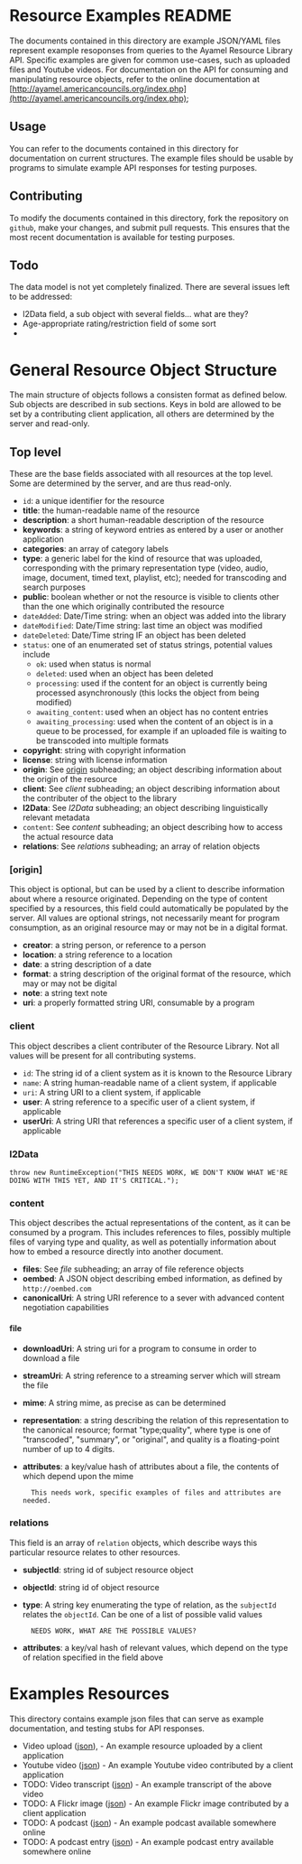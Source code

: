 # Resource Examples README #

The documents contained in this directory are example JSON/YAML files represent example resoponses from queries to the Ayamel Resource Library API.  Specific examples are given for common use-cases, such as uploaded files and Youtube videos.  For documentation on the API for consuming and manipulating resource objects, refer to the online documentation at [http://ayamel.americancouncils.org/index.php](http://ayamel.americancouncils.org/index.php);

## Usage ##

You can refer to the documents contained in this directory for documentation on current structures.  The example files should be usable by programs to simulate example API responses for testing purposes.

## Contributing ##

To modify the documents contained in this directory, fork the repository on `github`, make your changes, and submit pull requests.  This ensures that the most recent documentation is available for testing purposes.

## Todo ##

The data model is not yet completely finalized.  There are several issues left to be addressed:

* l2Data field, a sub object with several fields... what are they?
* Age-appropriate rating/restriction field of some sort
* 

# General Resource Object Structure #

The main structure of objects follows a consisten format as defined below.  Sub objects are described in sub sections. Keys in bold are allowed to be set by a contributing client application, all others are determined by the server and read-only.

## Top level ##

These are the base fields associated with all resources at the top level.  Some are determined by the server, and are thus read-only.

* `id`: a unique identifier for the resource
* **title**: the human-readable name of the resource
* **description**: a short human-readable description of the resource
* **keywords**: a string of keyword entries as entered by a user or another application
* **categories**: an array of category labels
* **type**: a generic label for the kind of resource that was uploaded, corresponding with the primary representation type (video, audio, image, document, timed text, playlist, etc); needed for transcoding and search purposes
* **public**: boolean whether or not the resource is visible to clients other than the one which originally contributed the resource
* `dateAdded`: Date/Time string: when an object was added into the library
* `dateModified`: Date/Time string: last time an object was modified
* `dateDeleted`: Date/Time string IF an object has been deleted
* `status`: one of an enumerated set of status strings, potential values include
	 * `ok`: used when status is normal
	 * `deleted`: used when an object has been deleted
	 * `processing`: used if the content for an object is currently being processed asynchronously (this locks the object from being modified)
	 * `awaiting_content`: used when an object has no content entries
	 * `awaiting_processing`: used when the content of an object is in a queue to be processed, for example if an uploaded file is waiting to be transcoded into multiple formats
* **copyright**: string with copyright information
* **license**: string with license information
* **origin**: See [origin](#origin) subheading; an object describing information about the origin of the resource
* **client**: See *client* subheading; an object describing information about the contributer of the object to the library
* **l2Data**: See *l2Data* subheading; an object describing linguistically relevant metadata
* `content`: See *content* subheading; an object describing how to access the actual resource data
* **relations**: See *relations* subheading; an array of relation objects

### [origin] ###

This object is optional, but can be used by a client to describe information about where a resource originated.  Depending on the type of content specified by a resources, this field could automatically be populated by the server.  All values are optional strings, not necessarily meant for program consumption, as an original resource may or may not be in a digital format.

* **creator**: a string person, or reference to a person
* **location**: a string reference to a location
* **date**: a string description of a date
* **format**: a string description of the original format of the resource, which may or may not be digital
* **note**: a string text note
* **uri**: a properly formatted string URI, consumable by a program

### client ###

This object describes a client contributer of the Resource Library.  Not all values will be present for all contributing systems.

* `id`: The string id of a client system as it is known to the Resource Library
* `name`: A string human-readable name of a client system, if applicable
* `uri`: A string URI to a client system, if applicable
* **user**: A string reference to a specific user of a client system, if applicable
* **userUri**: A string URI that references a specific user of a client system, if applicable

### l2Data ###

	throw new RuntimeException("THIS NEEDS WORK, WE DON'T KNOW WHAT WE'RE DOING WITH THIS YET, AND IT'S CRITICAL.");
	
### content ###

This object describes the actual representations of the content, as it can be consumed by a program.  This includes references to files, possibly multiple files of varying type and quality, as well as potentially information about how to embed a resource directly into another document.

* **files**: See *file* subheading; an array of file reference objects
* **oembed**: A JSON object describing embed information, as defined by `http://oembed.com`
* **canonicalUri**: A string URI reference to a sever with advanced content negotiation capabilities

#### file ####

* **downloadUri**: A string uri for a program to consume in order to download a file
* **streamUri**: A string reference to a streaming server which will stream the file
* **mime**: A string mime, as precise as can be determined
* **representation**: a string describing the relation of this representation to the canonical resource; format "type;quality", where type is one of "transcoded", "summary", or "original", and quality is a floating-point number of up to 4 digits.
* **attributes**: a key/value hash of attributes about a file, the contents of which depend upon the mime

		This needs work, specific examples of files and attributes are needed.

### relations ###

This field is an array of `relation` objects, which describe ways this particular resource relates to other resources.

* **subjectId**: string id of subject resource object
* **objectId**: string id of object resource
* **type**: A string key enumerating the type of relation, as the `subjectId` relates the `objectId`. Can be one of a list of possible valid values
	
		NEEDS WORK, WHAT ARE THE POSSIBLE VALUES?
	
* **attributes**: a key/val hash of relevant values, which depend on the type of relation specified in the field above

# Examples Resources #

This directory contains example json files that can serve as example documentation, and testing stubs for API responses.

* Video upload ([json](example.video.json)),  - An example resource uploaded by a client application
* Youtube video ([json](example.youtube.json)) - An example Youtube video contributed by a client application
* TODO: Video transcript ([json](example.transcript.json)) - An example transcript of the above video
* TODO: A Flickr image ([json](example.flickr.json)) - An example Flickr image contributed by a client application
* TODO: A podcast ([json](example.podcast.json)) - An example podcast available somewhere online
* TODO: A podcast entry ([json](example.podcast_entry.json)) - An example podcast entry available somewhere online
